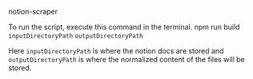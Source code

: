notion-scraper

To run the script, execute this command in the terminal.
npm run build `inputDirectoryPath` `outputDirectoryPath`

Here `inputDirectoryPath` is where the notion docs are stored and `outputDirectoryPath` is where the
normalized content of the files will be stored.
